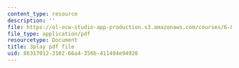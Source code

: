 ```yaml
---
content_type: resource
description: ''
file: https://ol-ocw-studio-app-production.s3.amazonaws.com/courses/6-811-principles-and-practice-of-assistive-technology-fall-2014/86317012310266a4356b411494e94928_x18bMLW4eO4.pdf
file_type: application/pdf
resourcetype: Document
title: 3play pdf file
uid: 86317012-3102-66a4-356b-411494e94928
---
```


